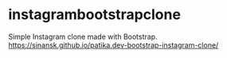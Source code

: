 # instagrambootstrapclone
Simple Instagram clone made with Bootstrap.
https://sinansk.github.io/patika.dev-bootstrap-instagram-clone/
